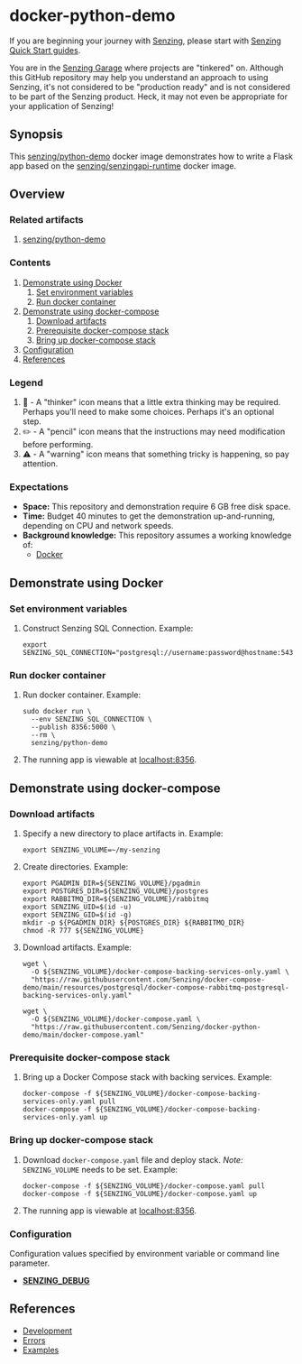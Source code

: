 # docker-python-demo

If you are beginning your journey with [Senzing],
please start with [Senzing Quick Start guides].

You are in the [Senzing Garage] where projects are "tinkered" on.
Although this GitHub repository may help you understand an approach to using Senzing,
it's not considered to be "production ready" and is not considered to be part of the Senzing product.
Heck, it may not even be appropriate for your application of Senzing!

## Synopsis

This [senzing/python-demo] docker image demonstrates how to write
a Flask app based on the [senzing/senzingapi-runtime] docker image.

## Overview

### Related artifacts

1. [senzing/python-demo]

### Contents

1. [Demonstrate using Docker]
   1. [Set environment variables]
   1. [Run docker container]
1. [Demonstrate using docker-compose]
   1. [Download artifacts]
   1. [Prerequisite docker-compose stack]
   1. [Bring up docker-compose stack]
1. [Configuration]
1. [References]

### Legend

1. :thinking: - A "thinker" icon means that a little extra thinking may be required.
   Perhaps you'll need to make some choices.
   Perhaps it's an optional step.
1. :pencil2: - A "pencil" icon means that the instructions may need modification before performing.
1. :warning: - A "warning" icon means that something tricky is happening, so pay attention.

### Expectations

- **Space:** This repository and demonstration require 6 GB free disk space.
- **Time:** Budget 40 minutes to get the demonstration up-and-running, depending on CPU and network speeds.
- **Background knowledge:** This repository assumes a working knowledge of:
  - [Docker]

## Demonstrate using Docker

### Set environment variables

1. Construct Senzing SQL Connection.
   Example:

   ```console
   export SENZING_SQL_CONNECTION="postgresql://username:password@hostname:5432:G2/"
   ```

### Run docker container

1. Run docker container.
   Example:

   ```console
   sudo docker run \
     --env SENZING_SQL_CONNECTION \
     --publish 8356:5000 \
     --rm \
     senzing/python-demo
   ```

1. The running app is viewable at [localhost:8356].

## Demonstrate using docker-compose

### Download artifacts

1. Specify a new directory to place artifacts in.
   Example:

   ```console
   export SENZING_VOLUME=~/my-senzing
   ```

1. Create directories.
   Example:

   ```console
   export PGADMIN_DIR=${SENZING_VOLUME}/pgadmin
   export POSTGRES_DIR=${SENZING_VOLUME}/postgres
   export RABBITMQ_DIR=${SENZING_VOLUME}/rabbitmq
   export SENZING_UID=$(id -u)
   export SENZING_GID=$(id -g)
   mkdir -p ${PGADMIN_DIR} ${POSTGRES_DIR} ${RABBITMQ_DIR}
   chmod -R 777 ${SENZING_VOLUME}
   ```

1. Download artifacts.
   Example:

   ```console
   wget \
     -O ${SENZING_VOLUME}/docker-compose-backing-services-only.yaml \
     "https://raw.githubusercontent.com/Senzing/docker-compose-demo/main/resources/postgresql/docker-compose-rabbitmq-postgresql-backing-services-only.yaml"

   wget \
     -O ${SENZING_VOLUME}/docker-compose.yaml \
     "https://raw.githubusercontent.com/Senzing/docker-python-demo/main/docker-compose.yaml"
   ```

### Prerequisite docker-compose stack

1. Bring up a Docker Compose stack with backing services.
   Example:

   ```console
   docker-compose -f ${SENZING_VOLUME}/docker-compose-backing-services-only.yaml pull
   docker-compose -f ${SENZING_VOLUME}/docker-compose-backing-services-only.yaml up
   ```

### Bring up docker-compose stack

1. Download `docker-compose.yaml` file and deploy stack.
   _Note:_ `SENZING_VOLUME` needs to be set.
   Example:

   ```console
   docker-compose -f ${SENZING_VOLUME}/docker-compose.yaml pull
   docker-compose -f ${SENZING_VOLUME}/docker-compose.yaml up
   ```

1. The running app is viewable at [localhost:8356].

### Configuration

Configuration values specified by environment variable or command line parameter.

- **[SENZING_DEBUG]**

## References

- [Development]
- [Errors]
- [Examples]

[Bring up docker-compose stack]: #bring-up-docker-compose-stack
[Configuration]: #configuration
[Demonstrate using docker-compose]: #demonstrate-using-docker-compose
[Demonstrate using Docker]: #demonstrate-using-docker
[Development]: docs/development.md
[Docker]: https://github.com/senzing-garage/knowledge-base/blob/main/WHATIS/docker.md
[Download artifacts]: #download-artifacts
[Errors]: docs/errors.md
[Examples]: docs/examples.md
[localhost:8356]: http://localhost:8356
[Prerequisite docker-compose stack]: #prerequisite-docker-compose-stack
[References]: #references
[Run docker container]: #run-docker-container
[Senzing Garage]: https://github.com/senzing-garage
[Senzing Quick Start guides]: https://docs.senzing.com/quickstart/
[SENZING_DEBUG]: https://github.com/senzing-garage/knowledge-base/blob/main/lists/environment-variables.md#senzing_debug
[Senzing]: https://senzing.com/
[senzing/python-demo]: https://hub.docker.com/r/senzing/python-demo
[senzing/senzingapi-runtime]: https://hub.docker.com/r/senzing/senzingapi-runtime
[Set environment variables]: #set-environment-variables

